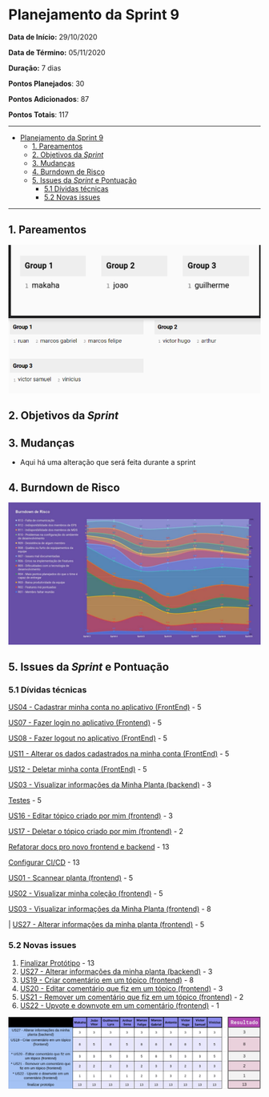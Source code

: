 # Planejamento da Sprint 9

**Data de Início:** 29/10/2020  

**Data de Término:** 05/11/2020

**Duração:** 7 dias

**Pontos Planejados**: 30

**Pontos Adicionados**: 87

**Pontos Totais**: 117

-------

- [Planejamento da Sprint 9](#planejamento-da-sprint-9)
  - [1. Pareamentos](#1-pareamentos)
  - [2. Objetivos da _Sprint_](#2-objetivos-da-sprint)
  - [3. Mudanças](#3-mudanças)
  - [4. Burndown de Risco](#4-burndown-de-risco)
  - [5. Issues da _Sprint_ e Pontuação](#5-issues-da-sprint-e-pontuação)
    - [5.1 Dívidas técnicas](#51-dívidas-técnicas)
    - [5.2 Novas issues](#52-novas-issues)
    <!-- - [5.3 Issues pós reunião](#53-issues-pós-reunião) -->

-------

## 1. Pareamentos

![Pareamentos](img/pairing_sprint9.png)

## 2. Objetivos da _Sprint_

## 3. Mudanças

- Aqui há uma alteração que será feita durante a sprint

## 4. Burndown de Risco

![risk_burndown](img/risk_burndown.jpg)

## 5. Issues da _Sprint_ e Pontuação

### 5.1 Dívidas técnicas

[US04 - Cadastrar minha conta no aplicativo (FrontEnd)](https://github.com/fga-eps-mds/2020.1-Grupo2-FrontEnd/issues/4) - 5

[US07 - Fazer login no aplicativo (Frontend)](https://github.com/fga-eps-mds/2020.1-Grupo2-FrontEnd/issues/5) - 5

[US08 - Fazer logout no aplicativo (FrontEnd)](https://github.com/fga-eps-mds/2020.1-Grupo2-FrontEnd/issues/6) - 5

[US11 - Alterar os dados cadastrados na minha conta (FrontEnd)](https://github.com/fga-eps-mds/2020.1-Grupo2-BackEnd/issues/9) - 5

[US12 - Deletar minha conta (FrontEnd)](https://github.com/fga-eps-mds/2020.1-Grupo2-FrontEnd/issues/7) - 5

[US03 - Visualizar informações da Minha Planta (backend)](https://github.com/fga-eps-mds/2020.1-Grupo2-BackEnd/issues/85) - 3

[Testes](https://github.com/fga-eps-mds/2020.1-GaiaDex-BackEnd/issues/113) - 5

[US16 - Editar tópico criado por mim (frontend)](https://github.com/fga-eps-mds/2020.1-GaiaDex-FrontEnd/issues/86) - 3

[US17 - Deletar o tópico criado por mim (frontend)](https://github.com/fga-eps-mds/2020.1-GaiaDex-FrontEnd/issues/87) - 2

[Refatorar docs pro novo frontend e backend]() - 13

[Configurar CI/CD](https://github.com/fga-eps-mds/2020.1-GaiaDex-wiki/issues/) - 13

[US01 - Scannear planta (frontend)](https://github.com/fga-eps-mds/2020.1-GaiaDex-FrontEnd/issues/) - 5

[US02 - Visualizar minha coleção (frontend)](https://github.com/fga-eps-mds/2020.1-GaiaDex-FrontEnd/issues/) - 5

[US03 - Visualizar informações da Minha Planta (frontend)](https://github.com/fga-eps-mds/2020.1-GaiaDex-FrontEnd/issues/) - 8

| [US27 - Alterar informações da minha planta (frontend)](https://github.com/fga-eps-mds/2020.1-GaiaDex-FrontEnd/issues/) - 5

### 5.2 Novas issues

1. [Finalizar Protótipo](https://github.com/fga-eps-mds/2020.1-GaiaDex-wiki/issues/) - 13
1. [US27 - Alterar informações da minha planta (backend)](https://github.com/fga-eps-mds/2020.1-GaiaDex-BackEnd/issues/) - 3
1. [US19 - Criar comentário em um tópico (frontend)](https://github.com/fga-eps-mds/2020.1-GaiaDex-FrontEnd/issues/) - 8
1. [US20 - Editar comentário que fiz em um tópico (frontend)](https://github.com/fga-eps-mds/2020.1-GaiaDex-FrontEnd/issues/) - 3
1. [US21 - Remover um comentário que fiz em um tópico (frontend)](https://github.com/fga-eps-mds/2020.1-GaiaDex-FrontEnd/issues/) - 2
1. [US22 - Upvote e downvote em um comentário (frontend)](https://github.com/fga-eps-mds/2020.1-GaiaDex-FrontEnd/issues/) - 1

![Votação de issues](img/issues_sprint9.png)

